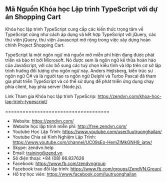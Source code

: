 <h2>Mã Nguồn Khóa học Lập trình TypeScript với dự án Shopping Cart</h2>

Khóa học lập trình TypeScript cung cấp các kiến thức trọng tâm về TypeScript cũng như cách áp dụng và kết hợp TypeScript với jQuery, các thư viện jQuery, thư viện Javascript mở rộng trong việc xây dựng hoàn chỉnh Project Shopping Cart.

TypeScript là một ngôn ngữ mã nguồn mở miễn phí hiện đang được phát triển và bảo trì bởi Microsoft. Nó được xem là ngôn ngữ kế thừa hoàn hảo của JavaScript, với các bổ sung các tuỳ chọn kiểu tĩnh và lớp trên cơ sở lập trình hướng đối tượng cho ngôn ngữ này. Anders Hejlsberg, kiến trúc sư ngôn ngữ C# và là người tạo ra ngôn ngữ Delphi và Turbo Pascal đã tham gia phát triển TypeScript và có thể sử dụng để phát triển ứng dụng chạy phía client, hay phía server (Node.js).

Link Tham gia Khóa học lập trình TypeScrip: https://zendvn.com/khoa-hoc-lap-trinh-typescript/

====================================
- Website: https://zendvn.com/
- Website học lập trình miễn phí: http://free.zendvn.com/
- Youtube Học Lập Trình: https://www.youtube.com/user/luutruonghailan/
- Youtube Chia sẻ Kinh Nghiệm Lập Trình: https://www.youtube.com/channel/UC09sEo-HemZlMkGNH9_jatw/
- Skype: zendvn.help
- Email: training@zend.vn
- Số điện thoại: +84 (08) 66.837626
- Facebook: https://www.fb.com/zendvngroup
- Facebook trao đổi lập trình: https://www.fb.com/groups/ZendVN.Group/
- Hỗ trợ học viên: https://www.facebook.com/luutruonghailan
